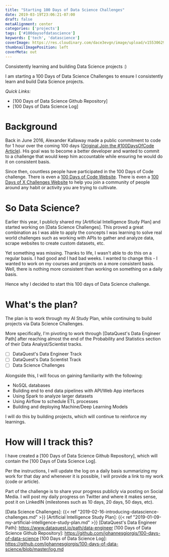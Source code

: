 ```yaml
---
title: "Starting 100 Days of Data Science Challenges"
date: 2019-03-19T23:06:21-07:00
draft: false
metaAlignment: center
categories: ['projects']
tags: ['#100daysofdatascience']
keywords: ['tech', 'datascience']
coverImage: https://res.cloudinary.com/dace3evgn/image/upload/v1553062958/100DaysofCode.jpg
thumbnailImagePosition: left
coverMeta: out
---
```


Consistently learning and building Data Science projects :)

<!--more-->

I am starting a 100 Days of Data Science Challenges to ensure I consistently learn and build Data Science projects.

_Quick Links:_

- [100 Days of Data Science Github Repository]
- [100 Days of Data Science Log]


# Background

Back in June 2016, Alexander Kallaway made a public commitment to code for 1 hour over the coming 100 days ([Original Join the #100DaysOfCode Article]). His goal was to become a better developer and wanted to commit to a challenge that would keep him accountable while ensuring he would do it on consistent basis.

Since then, countless people have participated in the 100 Days of Code challenge. There is even a [100 Days of Code Website]. There is even a [100 Days of X Challenges Website] to help you join a community of people around any habit or activity you are trying to cultivate.


# So Data Science?

Earlier this year, I publicly shared my [Artificial Intelligence Study Plan] and started working on [Data Science Challenges]. This proved a great combination as I was able to apply the concepts I was learning to solve real world challenges such as working with APIs to gather and analyze data, scrape websites to create custom datasets, etc.

Yet something was missing. Thanks to life, I wasn't able to do this on a regular basis. I had good and I had bad weeks. I wanted to change this - I wanted to work on my courses and projects on a more consistent basis. Well, there is nothing more consistent than working on something on a daily basis.

Hence why I decided to start this 100 days of Data Science challenge.


# What's the plan?

The plan is to work through my AI Study Plan, while continuing to build projects via Data Science Challenges.

More specifically, I'm pivoting to work through [DataQuest's Data Engineer Path] after reaching almost the end of the Probability and Statistics section of their Data Analyst/Scientist tracks.

- [ ] DataQuest's Data Engineer Track
- [ ] DataQuest's Data Scientist Track
- [ ] Data Science Challenges

Alongside this, I will focus on gaining familiarity with the following:

- NoSQL databases
- Building end to end data pipelines with API/Web App interfaces
- Using Spark to analyze larger datasets
- Using Airflow to schedule ETL processes
- Building and deploying Machine/Deep Learning Models

I will do this by building projects, which will continue to reinforce my learnings.


# How will I track this?

I have created a [100 Days of Data Science Github Repository], which will contain the [100 Days of Data Science Log].

Per the instructions, I will update the log on a daily basis summarizing my work for that day and whenever it is possible, I will provide a link to my work (code or article).

Part of the challenge is to share your progress publicly via posting on Social Media. I will post my daily progress on Twitter and where it makes sense, post it on LinkedIN (milestones such as 10 days, 20 days, 50 days, etc).


[//]: # (Reference Links)

[Original Join the #100DaysOfCode Article]: https://medium.freecodecamp.org/join-the-100daysofcode-556ddb4579e4
[100 Days of Code Website]: https://www.100daysofcode.com/
[100 Days of X Challenges Website]: http://100daysofx.com/
[Data Science Challenges]: {{< ref "2019-02-16-introducing-datascience-challenges.md" >}}
[Artificial Intelligence Study Plan]: {{< ref "2019-01-09-my-artificial-intelligence-study-plan.md" >}}
[DataQuest's Data Engineer Path]: https://www.dataquest.io/path/data-engineer
[100 Days of Data Science Github Repository]: https://github.com/johannesgiorgis/100-days-of-data-science
[100 Days of Data Science Log]: https://github.com/johannesgiorgis/100-days-of-data-science/blob/master/log.md